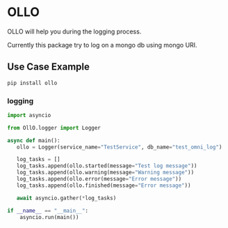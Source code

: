 # OLLO

OLLO will help you during the logging process. 

Currently this package try to log on a mongo db using mongo URI.

## Use Case Example

```bash
pip install ollo
```

### logging

```python
import asyncio

from OllO.logger import Logger 

async def main():
   ollo = Logger(service_name="TestService", db_name="test_omni_log")

   log_tasks = []
   log_tasks.append(ollo.started(message="Test log message"))
   log_tasks.append(ollo.warning(message="Warning message"))
   log_tasks.append(ollo.error(message="Error message"))
   log_tasks.append(ollo.finished(message="Error message"))

   await asyncio.gather(*log_tasks)

if __name__ == "__main__":
    asyncio.run(main())
```